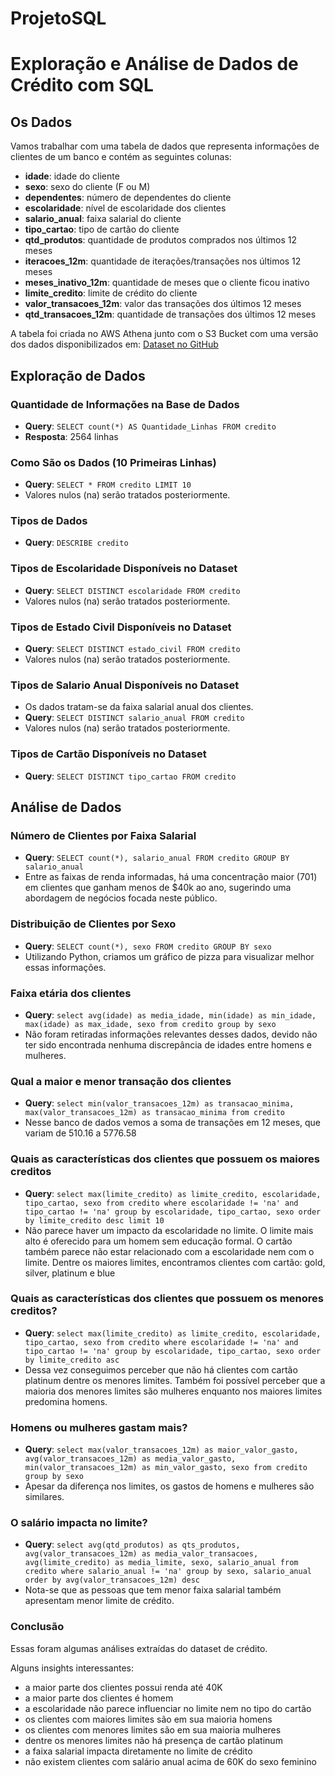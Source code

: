 # ProjetoSQL

# Exploração e Análise de Dados de Crédito com SQL

## Os Dados

Vamos trabalhar com uma tabela de dados que representa informações de clientes de um banco e contém as seguintes colunas:

- **idade**: idade do cliente
- **sexo**: sexo do cliente (F ou M)
- **dependentes**: número de dependentes do cliente
- **escolaridade**: nível de escolaridade dos clientes
- **salario_anual**: faixa salarial do cliente
- **tipo_cartao**: tipo de cartão do cliente
- **qtd_produtos**: quantidade de produtos comprados nos últimos 12 meses
- **iteracoes_12m**: quantidade de iterações/transações nos últimos 12 meses
- **meses_inativo_12m**: quantidade de meses que o cliente ficou inativo
- **limite_credito**: limite de crédito do cliente
- **valor_transacoes_12m**: valor das transações dos últimos 12 meses
- **qtd_transacoes_12m**: quantidade de transações dos últimos 12 meses

A tabela foi criada no AWS Athena junto com o S3 Bucket com uma versão dos dados disponibilizados em: [Dataset no GitHub](https://github.com/andre-marcos-perez/ebac-course-utils/tree/main/dataset)

## Exploração de Dados

### Quantidade de Informações na Base de Dados
- **Query**: `SELECT count(*) AS Quantidade_Linhas FROM credito`
- **Resposta**: 2564 linhas

### Como São os Dados (10 Primeiras Linhas)
- **Query**: `SELECT * FROM credito LIMIT 10`
- Valores nulos (na) serão tratados posteriormente.

### Tipos de Dados
- **Query**: `DESCRIBE credito`

### Tipos de Escolaridade Disponíveis no Dataset
- **Query**: `SELECT DISTINCT escolaridade FROM credito`
- Valores nulos (na) serão tratados posteriormente.

### Tipos de Estado Civil Disponíveis no Dataset
- **Query**: `SELECT DISTINCT estado_civil FROM credito`
- Valores nulos (na) serão tratados posteriormente.

### Tipos de Salario Anual Disponíveis no Dataset
- Os dados tratam-se da faixa salarial anual dos clientes.
- **Query**: `SELECT DISTINCT salario_anual FROM credito`
- Valores nulos (na) serão tratados posteriormente.

### Tipos de Cartão Disponíveis no Dataset
- **Query**: `SELECT DISTINCT tipo_cartao FROM credito`

## Análise de Dados

### Número de Clientes por Faixa Salarial
- **Query**: `SELECT count(*), salario_anual FROM credito GROUP BY salario_anual`
- Entre as faixas de renda informadas, há uma concentração maior (701) em clientes que ganham menos de $40k ao ano, sugerindo uma abordagem de negócios focada neste público.

### Distribuição de Clientes por Sexo
- **Query**: `SELECT count(*), sexo FROM credito GROUP BY sexo`
- Utilizando Python, criamos um gráfico de pizza para visualizar melhor essas informações.

### Faixa etária dos clientes
- **Query**: `select avg(idade) as media_idade, min(idade) as min_idade, max(idade) as max_idade, sexo from credito group by sexo`
- Não foram retiradas informações relevantes desses dados, devido não ter sido encontrada nenhuma discrepância de idades entre homens e mulheres.

### Qual a maior e menor transação dos clientes
- **Query**: `select min(valor_transacoes_12m) as transacao_minima, max(valor_transacoes_12m) as transacao_minima from credito`
- Nesse banco de dados vemos a soma de transações em 12 meses, que variam de 510.16 a 5776.58

### Quais as características dos clientes que possuem os maiores creditos
- **Query**: `select max(limite_credito) as limite_credito, escolaridade, tipo_cartao, sexo from credito where escolaridade != 'na' and tipo_cartao != 'na' group by escolaridade, tipo_cartao, sexo order by limite_credito desc limit 10`
- Não parece haver um impacto da escolaridade no limite. O limite mais alto é oferecido para um homem sem educação formal. O cartão também parece não estar relacionado com a escolaridade nem com o limite. Dentre os maiores limites, encontramos clientes com cartão: gold, silver, platinum e blue

### Quais as características dos clientes que possuem os menores creditos?
- **Query**: `select max(limite_credito) as limite_credito, escolaridade, tipo_cartao, sexo from credito where escolaridade != 'na' and tipo_cartao != 'na' group by escolaridade, tipo_cartao, sexo order by limite_credito asc`
- Dessa vez conseguimos perceber que não há clientes com cartão platinum dentre os menores limites. Também foi possível perceber que a maioria dos menores limites são mulheres enquanto nos maiores limites predomina homens.

### Homens ou mulheres gastam mais?
- **Query**: `select max(valor_transacoes_12m) as maior_valor_gasto, avg(valor_transacoes_12m) as media_valor_gasto, min(valor_transacoes_12m) as min_valor_gasto, sexo from credito group by sexo`
- Apesar da diferença nos limites, os gastos de homens e mulheres são similares.

### O salário impacta no limite?
- **Query**: `select avg(qtd_produtos) as qts_produtos, avg(valor_transacoes_12m) as media_valor_transacoes, avg(limite_credito) as media_limite, sexo, salario_anual from credito where salario_anual != 'na' group by sexo, salario_anual order by avg(valor_transacoes_12m) desc`
- Nota-se que as pessoas que tem menor faixa salarial também apresentam menor limite de crédito.

### Conclusão

Essas foram algumas análises extraídas do dataset de crédito.

Alguns insights interessantes:

* a maior parte dos clientes possui renda até 40K
* a maior parte dos clientes é homem
* a escolaridade não parece influenciar no limite nem no tipo do cartão
* os clientes com maiores limites são em sua maioria homens
* os clientes com menores limites são em sua maioria mulheres
* dentre os menores limites não há presença de cartão platinum
* a faixa salarial impacta diretamente no limite de crédito
* não existem clientes com salário anual acima de 60K do sexo feminino

